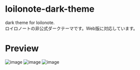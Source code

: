 # loilonote-dark-theme
dark theme for loilonote.  
ロイロノートの非公式ダークテーマです。Web版に対応しています。
# Preview
![image](https://user-images.githubusercontent.com/77091655/220373072-545f9560-4a9d-4fe1-ab7c-8c952a53e990.png)
![image](https://user-images.githubusercontent.com/77091655/220372842-36d25f84-d595-4dfb-8038-b3ac1128c735.png)
![image](https://user-images.githubusercontent.com/77091655/220373221-f4b2640b-1fdd-4cd7-b997-e4c8f7178642.png)
